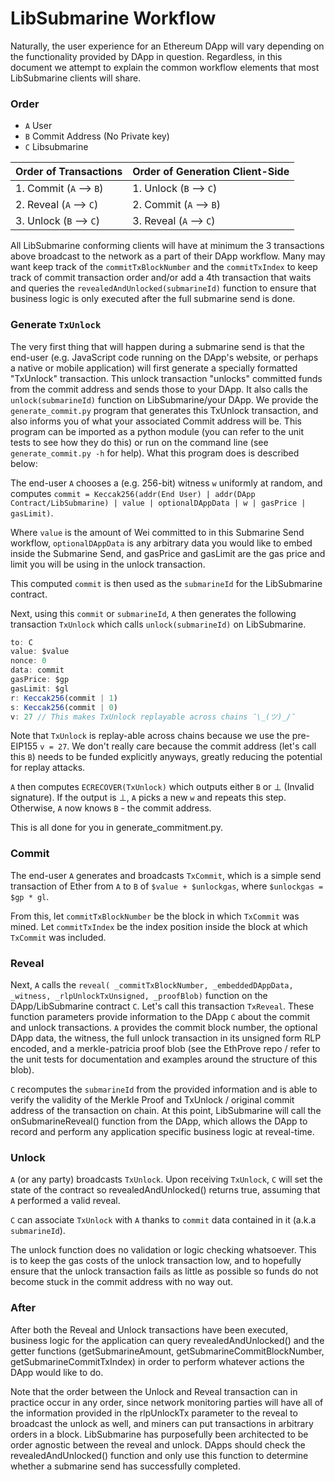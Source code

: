 # LibSubmarine Workflow

Naturally, the user experience for an Ethereum DApp will vary depending on the functionality provided by DApp in question. Regardless, in this document we attempt to explain the common workflow elements that most LibSubmarine clients will share.

### Order

- `A` User
- `B` Commit Address (No Private key)
- `C` Libsubmarine

|Order of Transactions | Order of Generation Client-Side|
| --- | --- |
| 1. Commit (`A` --> `B`) | 1. Unlock (`B` --> `C`) |
| 2. Reveal (`A` --> `C`) | 2. Commit (`A` --> `B`) |
| 3. Unlock (`B` --> `C`) | 3. Reveal (`A` --> `C`) |

All LibSubmarine conforming clients will have at minimum the 3 transactions above broadcast to the network as a part of their DApp workflow. Many may want keep track of the `commitTxBlockNumber` and the `commitTxIndex` to keep track of commit transaction order and/or add a 4th transaction that waits and queries the `revealedAndUnlocked(submarineId)` function to ensure that business logic is only executed after the full submarine send is done.

### Generate `TxUnlock`

The very first thing that will happen during a submarine send is that the end-user
(e.g. JavaScript code running on the DApp's website, or perhaps a native or mobile application)
will first generate a specially formatted "TxUnlock" transaction.
This unlock transaction "unlocks" committed funds from the commit address and sends those to your DApp.
It also calls the `unlock(submarineId)` function on LibSubmarine/your DApp.
We provide the `generate_commit.py` program that generates this TxUnlock transaction, and also informs you of what your associated Commit address will be.
This program can be imported as a python module (you can refer to the unit tests to see how they do this) or run on the command line (see `generate_commit.py -h` for help).
What this program does is described below:

The end-user `A` chooses a (e.g. 256-bit) witness `w` uniformly at random, and computes
`commit = Keccak256(addr(End User) | addr(DApp Contract/LibSubmarine) | value | optionalDAppData | w | gasPrice | gasLimit)`.

Where `value` is the amount of Wei committed to in this Submarine Send workflow, `optionalDAppData` is any arbitrary data you would like to embed inside the Submarine Send,
and gasPrice and gasLimit are the gas price and limit you will be using in the unlock transaction.

This computed `commit` is then used as the `submarineId` for the LibSubmarine contract.

Next, using this `commit` or `submarineId`, `A` then generates the following transaction `TxUnlock` which calls `unlock(submarineId)` on LibSubmarine.

```javascript
to: C
value: $value
nonce: 0
data: commit
gasPrice: $gp
gasLimit: $gl
r: Keccak256(commit | 1)
s: Keccak256(commit | 0)
v: 27 // This makes TxUnlock replayable across chains ¯\_(ツ)_/¯
```

Note that `TxUnlock` is replay-able across chains because we use the pre-EIP155 `v = 27`. We don't really care because the commit address (let's call this `B`) needs to be funded explicitly anyways, greatly reducing the potential for replay attacks.

`A` then computes `ECRECOVER(TxUnlock)` which outputs either `B` or ⊥ (Invalid signature). If the output is ⊥, `A` picks a new `w` and repeats this step. Otherwise, `A` now knows `B` - the commit address.

This is all done for you in generate_commitment.py.

### Commit

The end-user `A` generates and broadcasts `TxCommit`, which is a simple send transaction of Ether from `A` to `B` of `$value + $unlockgas`, where `$unlockgas = $gp * gl`.

From this, let `commitTxBlockNumber` be the block in which `TxCommit` was mined. Let `commitTxIndex` be the index position inside the block at which `TxCommit` was included.

### Reveal

Next, `A` calls the `reveal( _commitTxBlockNumber, _embeddedDAppData, _witness, _rlpUnlockTxUnsigned, _proofBlob)` function on the DApp/LibSubmarine contract `C`. Let's call this transaction `TxReveal`. These function parameters provide information to the DApp `C` about the commit and unlock transactions. `A` provides the commit block number, the optional DApp data, the witness, the full unlock transaction in its unsigned form RLP encoded, and a merkle-patricia proof blob (see the EthProve repo / refer to the unit tests for documentation and examples around the structure of this blob). 

`C` recomputes the `submarineId` from the provided information and is able to verify the validity of the Merkle Proof and TxUnlock / original commit address of the transaction on chain. At this point, LibSubmarine will call the onSubmarineReveal() function from the DApp, which allows the DApp to record and perform any application specific business logic at reveal-time.

### Unlock

`A` (or any party) broadcasts `TxUnlock`. Upon receiving `TxUnlock`, `C` will set the state of the contract so revealedAndUnlocked() returns true, assuming that `A` performed a valid reveal.

`C` can associate `TxUnlock` with `A` thanks to `commit` data contained in it (a.k.a `submarineId`).

The unlock function does no validation or logic checking whatsoever. This is to keep the gas costs of the unlock transaction low, and to hopefully ensure that the unlock transaction fails as little as possible so funds do not become stuck in the commit address with no way out.

### After

After both the Reveal and Unlock transactions have been executed, business logic for the application can query revealedAndUnlocked() and the getter functions (getSubmarineAmount, getSubmarineCommitBlockNumber, getSubmarineCommitTxIndex) in order to perform whatever actions the DApp would like to do.

Note that the order between the Unlock and Reveal transaction can in practice occur in any order, since network monitoring parties will have all of the information provided in the rlpUnlockTx parameter to the reveal to broadcast the unlock as well, and miners can put transactions in arbitrary orders in a block. LibSubmarine has purposefully been architected to be order agnostic between the reveal and unlock. DApps should check the revealedAndUnlocked() function and only use this function to determine whether a submarine send has successfully completed.
